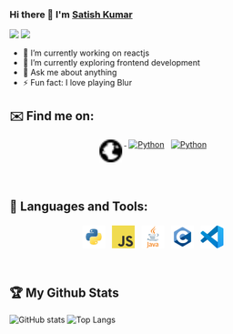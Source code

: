 ### Hi there 👋 I'm <a href="https://satish980.github.io/Advanced-Portfolio/">Satish Kumar</a>
![](https://visitor-badge.laobi.icu/badge?page_id=Satish980)
![](https://img.shields.io/github/followers/Satish980?label=Follow&style=social)
<!--
**Satish980/Satish980** is a ✨ _special_ ✨ repository because its `README.md` (this file) appears on your GitHub profile.

Here are some ideas to get you started:
-->
- 🔭 I’m currently working on reactjs
- 🌱 I’m currently exploring frontend development
- 💬 Ask me about anything
- ⚡ Fun fact: I love playing Blur
<!-- - 📫 How to reach me: ... -->
<!-- - 😄 Pronouns: ... -->
<!-- - 👯 I’m looking to collaborate on ... -->
<!-- - 🤔 I’m looking for help with ... -->



## ✉️ Find me on:


<p align="center">
 <a href="https://satish980.github.io/Advanced-Portfolio/" target="_blank" rel="noopener noreferrer"> <img src="https://raw.githubusercontent.com/iconic/open-iconic/master/svg/globe.svg" alt="Python" height="40" style="vertical-align:top; margin:4px"> </a>
 <a href="https://www.linkedin.com/in/satishkumar-inumarthi/" target="_blank" rel="noopener noreferrer"> <img src="https://cdn.jsdelivr.net/npm/simple-icons@v3/icons/linkedin.svg" alt="Python" height="40" style="vertical-align:top; margin:4px"></a>
 <a href="mailto:isatishkumar4008@gmail.com"> <img src="https://cdn.jsdelivr.net/npm/simple-icons@v3/icons/gmail.svg" alt="Python" height="40" style="vertical-align:top; margin:4px"></a>
</p>

<br />

## 🧰 Languages and Tools:
<p align="center">
<img src="https://raw.githubusercontent.com/github/explore/80688e429a7d4ef2fca1e82350fe8e3517d3494d/topics/python/python.png" alt="Python" height="40" style="vertical-align:top; margin:4px">
<img src="https://raw.githubusercontent.com/github/explore/80688e429a7d4ef2fca1e82350fe8e3517d3494d/topics/javascript/javascript.png" alt="Javascript" height="40" style="vertical-align:top; margin:4px">
<img src="https://raw.githubusercontent.com/github/explore/80688e429a7d4ef2fca1e82350fe8e3517d3494d/topics/java/java.png" alt="Java" height="40" style="vertical-align:top; margin:4px"/>
<img src="https://raw.githubusercontent.com/github/explore/80688e429a7d4ef2fca1e82350fe8e3517d3494d/topics/c/c.png" alt="C" height="40" style="vertical-align:top; margin:4px"/>
<img src="https://raw.githubusercontent.com/github/explore/80688e429a7d4ef2fca1e82350fe8e3517d3494d/topics/visual-studio-code/visual-studio-code.png" alt="VS Code" height="40" style="vertical-align:top; margin:4px">
</p>
<br />

## 🏆 My Github Stats
![GitHub stats](https://github-readme-stats.vercel.app/api?username=Satish980&show_icons=true&theme=tokyonight)
![Top Langs](https://github-readme-stats.vercel.app/api/top-langs/?username=Satish980&hide=jupyter%20notebook,makefile,html&theme=tokyonight&layout=compact)
<!-- 
## Readme Stats
[![Readme Card](https://github-readme-stats.vercel.app/api/pin/?username=satish980&repo=github-readme-stats)](https://github.com/satish980) -->

